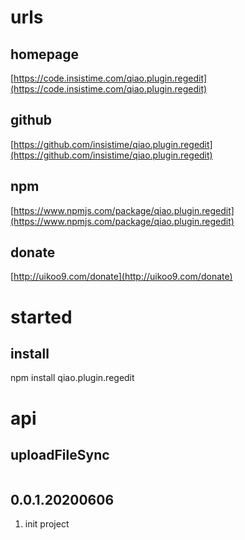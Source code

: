 # urls
## homepage
[https://code.insistime.com/qiao.plugin.regedit](https://code.insistime.com/qiao.plugin.regedit)

## github
[https://github.com/insistime/qiao.plugin.regedit](https://github.com/insistime/qiao.plugin.regedit)

## npm
[https://www.npmjs.com/package/qiao.plugin.regedit](https://www.npmjs.com/package/qiao.plugin.regedit)

## donate
[http://uikoo9.com/donate](http://uikoo9.com/donate)

# started
## install
npm install qiao.plugin.regedit

# api
## uploadFileSync
```javascript

```

## 0.0.1.20200606
1. init project
